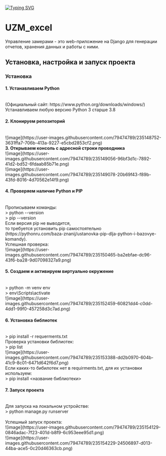 <!---Пример кода-->
[![Typing SVG](https://readme-typing-svg.herokuapp.com?color=%d9eb0f&lines=Управление+замерами)](https://git.io/typing-svg)
# UZM_excel


Управление замерами - это web-приложение на Django для генерации отчетов, хранения данных и работы с ними.  
<h2> Установка, настройка и запуск проекта </h3>

<h3> Установка </h3>  
<h4><b>1. Устанавливаем Python </b></h4> 
<br/>(Официальный сайт: https://www.python.org/downloads/windows/)    
<br/>Устанавливаем любую версию Python 3 старше 3.8    
<br/>
<h4><b>2. Клонируем репозиторий </b></h4>
<br/> ![image](https://user-images.githubusercontent.com/79474789/235148752-3631ffa7-706b-413a-9227-e5cbd2853cf2.png)
<br/>
<b>3. Открываем консоль с адресной строки проводника </b>  
<br/>![image](https://user-images.githubusercontent.com/79474789/235149056-96bf3d1c-7892-41d2-bd52-6fdaab85b71e.png)
<br/>![image](https://user-images.githubusercontent.com/79474789/235149078-20b69f43-f89b-43fd-8016-4d70562e14f9.png)
<br/>
<h4><b>4. Проверяем наличие Python и PIP </b></h4>
<br/>Прописываем команды:   
<br/>> python --version  
<br/>> pip --version  
<br/>Если версия pip не выводится, 
<br/>то требуется установить pip самостоятельно  
<br/>(https://pythonru.com/baza-znanij/ustanovka-pip-dlja-python-i-bazovye-komandy).  
<br/>Успешная проверка:  
<br/>![image](https://user-images.githubusercontent.com/79474789/235150465-ba2ebfae-dc96-43f6-ba28-9d07098327a9.png)
<br/>
<h4><b>5. Создаем и активируем виртуально окружение </b>  </h4>
<br/>> python -m venv env   
<br/>> env\Scripts\activate  
<br/>![image](https://user-images.githubusercontent.com/79474789/235152459-60821dd4-c0dd-4dd1-99f0-457258d3c7ad.png)
<br/>
<h4><b>6. Установка библиотек </b>  </h4>
<br/>> pip install -r requerments.txt  
<br/>Проверка установки библиотек:  
<br/>> pip list
<br/>![image](https://user-images.githubusercontent.com/79474789/235153388-dd2b0970-604b-41c9-8c01-6471d642f6d7.png)
<br/>Если каких-то бибилотек нет в requirments.txt, для их установки используем:  
<br/>> pip install <название библиотеки>  
<br/>
<h4><b>7. Запуск проекта </b> </h4> 
<br/>Для запуска на локальном устройстве:  
<br/>> python manage.py runserver   
<br/>
<br/>Успешный запуск проекта:  
<br/>![image](https://user-images.githubusercontent.com/79474789/235154129-0846adac-7f23-401d-b8f9-6c953eee95d1.png)
<br/>![image](https://user-images.githubusercontent.com/79474789/235154229-24506897-d013-44ba-ace5-0c20d46363cb.png)
<br/>

